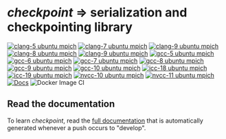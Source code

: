 # *checkpoint* => serialization and checkpointing library

[![clang-5 ubuntu mpich](https://github.com/DARMA-tasking/checkpoint/actions/workflows/dockerimage-clang-5.0-ubuntu-mpich.yml/badge.svg)](https://github.com/DARMA-tasking/checkpoint/actions/workflows/dockerimage-clang-5.0-ubuntu-mpich.yml)
[![clang-7 ubuntu mpich](https://github.com/DARMA-tasking/checkpoint/actions/workflows/dockerimage-clang-6.0-ubuntu-mpich.yml/badge.svg)](https://github.com/DARMA-tasking/checkpoint/actions/workflows/dockerimage-clang-6.0-ubuntu-mpich.yml)
[![clang-9 ubuntu mpich](https://github.com/DARMA-tasking/checkpoint/actions/workflows/dockerimage-clang-7-ubuntu-mpich.yml/badge.svg)](https://github.com/DARMA-tasking/checkpoint/actions/workflows/dockerimage-clang-7-ubuntu-mpich.yml)
[![clang-8 ubuntu mpich](https://github.com/DARMA-tasking/checkpoint/actions/workflows/dockerimage-clang-8-ubuntu-mpich.yml/badge.svg)](https://github.com/DARMA-tasking/checkpoint/actions/workflows/dockerimage-clang-8-ubuntu-mpich.yml)
[![clang-9 ubuntu mpich](https://github.com/DARMA-tasking/checkpoint/actions/workflows/dockerimage-clang-9-ubuntu-mpich.yml/badge.svg)](https://github.com/DARMA-tasking/checkpoint/actions/workflows/dockerimage-clang-9-ubuntu-mpich.yml)
[![gcc-5 ubuntu mpich](https://github.com/DARMA-tasking/checkpoint/actions/workflows/dockerimage-gcc-5-ubuntu-mpich.yml/badge.svg)](https://github.com/DARMA-tasking/checkpoint/actions/workflows/dockerimage-gcc-5-ubuntu-mpich.yml)
[![gcc-6 ubuntu mpich](https://github.com/DARMA-tasking/checkpoint/actions/workflows/dockerimage-gcc-6-ubuntu-mpich.yml/badge.svg)](https://github.com/DARMA-tasking/checkpoint/actions/workflows/dockerimage-gcc-6-ubuntu-mpich.yml)
[![gcc-7 ubuntu mpich](https://github.com/DARMA-tasking/checkpoint/actions/workflows/dockerimage-gcc-7-ubuntu-mpich.yml/badge.svg)](https://github.com/DARMA-tasking/checkpoint/actions/workflows/dockerimage-gcc-7-ubuntu-mpich.yml)
[![gcc-8 ubuntu mpich](https://github.com/DARMA-tasking/checkpoint/actions/workflows/dockerimage-gcc-8-ubuntu-mpich.yml/badge.svg)](https://github.com/DARMA-tasking/checkpoint/actions/workflows/dockerimage-gcc-8-ubuntu-mpich.yml)
[![gcc-9 ubuntu mpich](https://github.com/DARMA-tasking/checkpoint/actions/workflows/dockerimage-gcc-9-ubuntu-mpich.yml/badge.svg)](https://github.com/DARMA-tasking/checkpoint/actions/workflows/dockerimage-gcc-9-ubuntu-mpich.yml)
[![gcc-10 ubuntu mpich](https://github.com/DARMA-tasking/checkpoint/actions/workflows/dockerimage-gcc-10-ubuntu-mpich.yml/badge.svg)](https://github.com/DARMA-tasking/checkpoint/actions/workflows/dockerimage-gcc-10-ubuntu-mpich.yml)
[![icc-18 ubuntu mpich](https://github.com/DARMA-tasking/checkpoint/actions/workflows/dockerimage-icc-18-ubuntu-mpich.yml/badge.svg)](https://github.com/DARMA-tasking/checkpoint/actions/workflows/dockerimage-icc-18-ubuntu-mpich.yml)
[![icc-19 ubuntu mpich](https://github.com/DARMA-tasking/checkpoint/actions/workflows/dockerimage-icc-19-ubuntu-mpich.yml/badge.svg)](https://github.com/DARMA-tasking/checkpoint/actions/workflows/dockerimage-icc-19-ubuntu-mpich.yml)
[![nvcc-10 ubuntu mpich](https://github.com/DARMA-tasking/checkpoint/actions/workflows/dockerimage-nvcc-10-ubuntu-mpich.yml/badge.svg)](https://github.com/DARMA-tasking/checkpoint/actions/workflows/dockerimage-nvcc-10-ubuntu-mpich.yml)
[![nvcc-11 ubuntu mpich](https://github.com/DARMA-tasking/checkpoint/actions/workflows/dockerimage-nvcc-11-ubuntu-mpich.yml/badge.svg)](https://github.com/DARMA-tasking/checkpoint/actions/workflows/dockerimage-nvcc-11-ubuntu-mpich.yml)
[![Docs](https://github.com/DARMA-tasking/checkpoint/actions/workflows/build-docs.yml/badge.svg)](https://github.com/DARMA-tasking/checkpoint/actions/workflows/build-docs.yml)
![Docker Image CI](https://github.com/DARMA-tasking/checkpoint/workflows/Docker%20Image%20CI/badge.svg)

## Read the documentation

To learn *checkpoint*, read the [full
documentation](https://darma-tasking.github.io/checkpoint_docs/html/index.html)
that is automatically generated whenever a push occurs to "develop".

